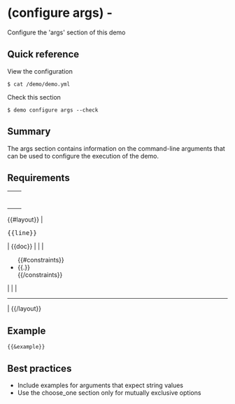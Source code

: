 # (configure args) -

Configure the 'args' section of this demo

## Quick reference

View the configuration

```
$ cat /demo/demo.yml 
```

Check this section

```
$ demo configure args --check
```

## Summary

The args section contains information on the command-line arguments that can be used to configure the execution of the demo.
    
## Requirements

|                     |         |
| ------------------- | ------- |
|                     | <hr>    |
{{#layout}}
| <pre>{{line}}</pre> | {{doc}} |
|                     | <ul>{{#constraints}}<li>{{.}}</li>{{/constraints}}</ul> |
|                     | <hr>    |
{{/layout}}

## Example

```
{{&example}}
```

## Best practices

+ Include examples for arguments that expect string values
+ Use the choose_one section only for mutually exclusive options
